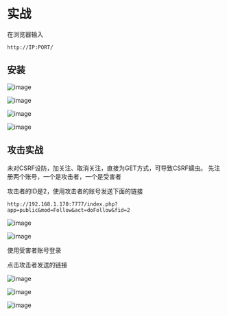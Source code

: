 
# 实战
在浏览器输入
```
http://IP:PORT/
```
## 安装

![image]({path}/1.png)

![image]({path}/2.png)


![image]({path}/3.png)

![image]({path}/4.png)



## 攻击实战

未对CSRF设防，加关注、取消关注，直接为GET方式，可导致CSRF蠕虫。
先注册两个账号，一个是攻击者，一个是受害者

攻击者的ID是2，使用攻击者的账号发送下面的链接

```
http://192.168.1.170:7777/index.php?app=public&mod=Follow&act=doFollow&fid=2
```

![image]({path}/5.png)

![image]({path}/6.png)



使用受害者账号登录

点击攻击者发送的链接

![image]({path}/7.png)

![image]({path}/8.png)

![image]({path}/9.png)

